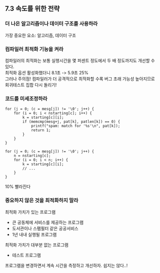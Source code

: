 ## 7.3 속도를 위한 전략

### 더 나은 알고리즘이나 데이터 구조를 사용하라
가장 중요한 요소: 알고리즘, 데이터 구조

### 컴파일러 최적화 기능을 켜라
컴파일러의 최적화는 보통 실행시간을 몇 퍼센트 정도에서 두 배 정도까지도 개선할 수 있다.   
최적화 옵션 활성화했더니 8.1초 -> 5.9초 25%  
그러나 주의점! 컴파일러가 더 공격적으로 최적화할 수록 버그 초래 가능성 높아지므로 회귀테스트 집합 다시 돌리기!

### 코드를 미세조정하라
```
for (j = 0; (c = mesg[j]) != '\0'; j++) {
    for (i = 0; i < nstarting[c]; i++) {
        k = starting[c][i];
        if (memcmp(mesg+j, pat[k], patlen[k]) == 0) {
            printf("spam: match for '%s'\n", pat[k]);
            return 1;
        }
    }
}
```

```
for (j = 0; (c = mesg[j]) != '\0'; j++) {
    n = nstarting[c];
    for (i = 0; i < n; i++) {
        k = starting[c][i];
        // ...
    }
}

```
10% 빨라진다

### 중요하지 않은 것을 최적화하지 말라
최적화 가치가 있는 프로그램
- 큰 공동체에 서비스를 제공하는 프로그램
- 도서관이나 스팸필터 같은 공공서비스
- 1년 내내 실행될 프로그램

최적화 가치가 대부분 없는 프로그램
- 테스트 프로그램

프로그램을 변경하면서 계속 시간을 측정하고 개선하자.
쉽지는 않다..!
